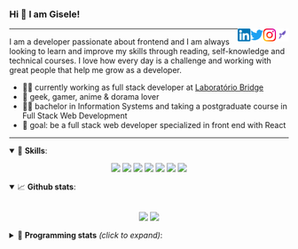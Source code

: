 <h3>Hi 👋 I am Gisele!</h3>

[<img align="right" width="23rem" src="./assets/rocketseat.png?raw=true"/>](https://app.rocketseat.com.br/me/gisabernardess/)
[<img align="right" width="23rem" src="./assets/instagram.png?raw=true"/>](https://www.instagram.com/gisabernardess/)
[<img align="right" width="23rem" src="./assets/twitter.png?raw=true"/>](https://twitter.com/gisabernardess/)
[<img align="right" width="23rem" src="./assets/linkedin.png?raw=true"/>](https://www.linkedin.com/in/gisabernardess/)

---

I am a developer passionate about frontend and I am always looking to learn and improve my skills through reading, self-knowledge and technical courses. I love how every day is a challenge and working with great people that help me grow as a developer.

- 👩‍💻 currently working as full stack developer at <a href="https://bridge.ufsc.br/" rel="nofollow">Laboratório Bridge</a>
- 💜 geek, gamer, anime & dorama lover
- 👩‍🎓 bachelor in Information Systems and taking a postgraduate course in Full Stack Web Development
- 🎯 goal: be a full stack web developer specialized in front end with React

---

<details open>
  <summary>🚀 <b>Skills</b>:</summary>

<p align="center">
  <img src="https://img.shields.io/badge/html-%23E34F26.svg?&style=for-the-badge&logo=html5&logoColor=white"/>
  <img src="https://img.shields.io/badge/css-%231572B6.svg?&style=for-the-badge&logo=css3&logoColor=white"/>
  <img src="https://img.shields.io/badge/javascript-%23F7DF1E.svg?&style=for-the-badge&logo=javascript&logoColor=white"/>
  <img src="https://img.shields.io/badge/typescript-%23007ACC.svg?&style=for-the-badge&logo=typescript&logoColor=white"/>
  <img src="https://img.shields.io/badge/react-%2361DAFB.svg?&style=for-the-badge&logo=react&logoColor=white"/>
  <img src="https://img.shields.io/badge/nodejs-%23339933.svg?&style=for-the-badge&logo=node.js&logoColor=white"/>
  <img src="https://img.shields.io/badge/git-%23F05033.svg?&style=for-the-badge&logo=git&logoColor=white"/>
</p>

</details>

<details open>
  <summary>📈 <b>Github stats</b>:</summary>
  <br>
  <p align="center">
  <img src="https://github-readme-stats.vercel.app/api?username=gisabernardess&show_icons=true&include_all_commits=true&count_private=true&&hide=issues&theme=radical"/>
  <img src = "https://github-readme-stats.vercel.app/api/top-langs/?username=gisabernardess&layout=compact&theme=tokyonight">
  </p>

</details>

<details>
  <summary>🤖 <b>Programming stats</b> <em>(click to expand)</em>:</summary>
  <br/>

  <!--START_SECTION:waka-->

![Profile Views](http://img.shields.io/badge/Profile%20Views-121-blue)

![Lines of code](https://img.shields.io/badge/From%20Hello%20World%20I've%20written-99.4%20million%20Lines%20of%20code-blue)

**🐱 My GitHub Data**

> 🏆 348 Contributions in year 2020
>
> 📦 Used 41.8 kB in GitHub's Storage
>
> 💼 Opted to Hire
>
> 📜 29 Public Repositories
>
> 🔑 0 Owned Private Repository
>
> **I'm an early 🐤**

```text
🌞 Morning    67 commits     █████░░░░░░░░░░░░░░░░░░░░   22.04%
🌆 Daytime    145 commits    ████████████░░░░░░░░░░░░░   47.7%
🌃 Evening    89 commits     ███████░░░░░░░░░░░░░░░░░░   29.28%
🌙 Night      3 commits      ░░░░░░░░░░░░░░░░░░░░░░░░░   0.99%

```

📅 **I'm Most Productive on Wednesdays**

```text
Monday       40 commits     ███░░░░░░░░░░░░░░░░░░░░░░   13.16%
Tuesday      42 commits     ███░░░░░░░░░░░░░░░░░░░░░░   13.82%
Wednesday    62 commits     █████░░░░░░░░░░░░░░░░░░░░   20.39%
Thursday     37 commits     ███░░░░░░░░░░░░░░░░░░░░░░   12.17%
Friday       29 commits     ██░░░░░░░░░░░░░░░░░░░░░░░   9.54%
Saturday     44 commits     ███░░░░░░░░░░░░░░░░░░░░░░   14.47%
Sunday       50 commits     ████░░░░░░░░░░░░░░░░░░░░░   16.45%

```

📊 **This week I spent my time on**

```text
💬 Languages:
Markdown                 26 mins             █████████████████████░░░░   84.9%
YAML                     4 mins              ███░░░░░░░░░░░░░░░░░░░░░░   15.1%

🔥 Editors:
VS Code                  31 mins             █████████████████████████   100.0%

💻 Operating Systems:
Linux                    31 mins             █████████████████████████   100.0%

```

**I mostly code in JavaScript**

```text
JavaScript               16 repos            ██████████░░░░░░░░░░░░░░░   43.24%
TypeScript               8 repos             █████░░░░░░░░░░░░░░░░░░░░   21.62%
Java                     7 repos             ████░░░░░░░░░░░░░░░░░░░░░   18.92%
TeX                      3 repos             ██░░░░░░░░░░░░░░░░░░░░░░░   8.11%
HTML                     2 repos             █░░░░░░░░░░░░░░░░░░░░░░░░   5.41%

```

**Timeline**

![Chart not found](https://github.com/gisabernardess/gisabernardess/blob/master/charts/bar_graph.png)

<!--END_SECTION:waka-->
</details>
